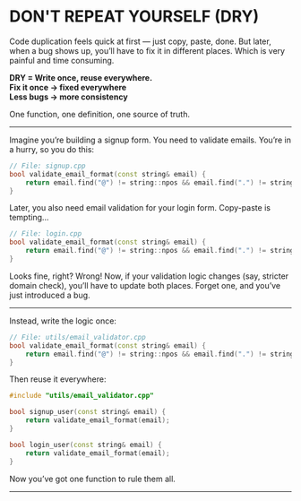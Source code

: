 # DON'T REPEAT YOURSELF (DRY)
Code duplication feels quick at first — just copy, paste, done. But later, when a bug shows up, you’ll have to fix it in  different places. Which is very painful and time consuming.

**DRY = Write once, reuse everywhere.**<br>
**Fix it once → fixed everywhere**<br>
**Less bugs → more consistency**<br>

One function, one definition, one source of truth.

---

Imagine you’re building a signup form. You need to validate emails.
You’re in a hurry, so you do this:

```c++
// File: signup.cpp
bool validate_email_format(const string& email) {
    return email.find("@") != string::npos && email.find(".") != string::npos;
}
```
Later, you also need email validation for your login form. Copy-paste is tempting…

```c++
// File: login.cpp
bool validate_email_format(const string& email) {
    return email.find("@") != string::npos && email.find(".") != string::npos;
}
```
Looks fine, right? Wrong!
Now, if your validation logic changes (say, stricter domain check), you’ll have to update both places. Forget one, and you’ve just introduced a bug.

---

Instead, write the logic once:
```c++
// File: utils/email_validator.cpp
bool validate_email_format(const string& email) {
    return email.find("@") != string::npos && email.find(".") != string::npos;
}
```

Then reuse it everywhere:
```c++
#include "utils/email_validator.cpp"

bool signup_user(const string& email) {
    return validate_email_format(email);
}

bool login_user(const string& email) {
    return validate_email_format(email);
}
```
Now you’ve got one function to rule them all.

---

